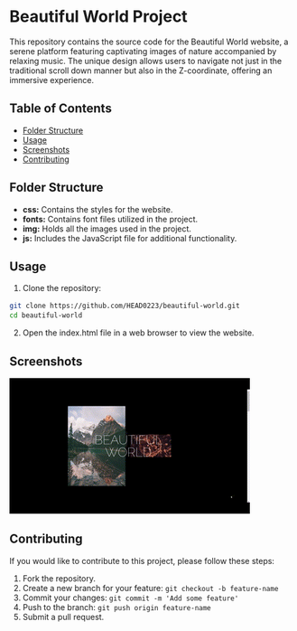 # Beautiful World Project

This repository contains the source code for the Beautiful World website, a serene platform featuring captivating images of nature accompanied by relaxing music. The unique design allows users to navigate not just in the traditional scroll down manner but also in the Z-coordinate, offering an immersive experience.

## Table of Contents

-  [Folder Structure](#folder-structure)
-  [Usage](#usage)
-  [Screenshots](#screenshots)
-  [Contributing](#contributing)

## Folder Structure

-  **css:** Contains the styles for the website.
-  **fonts:** Contains font files utilized in the project.
-  **img:** Holds all the images used in the project.
-  **js:** Includes the JavaScript file for additional functionality.

## Usage

1. Clone the repository:

```bash
git clone https://github.com/HEAD0223/beautiful-world.git
cd beautiful-world
```

2. Open the index.html file in a web browser to view the website.

## Screenshots

![Beautiful-World](./media/Beautiful-World.gif)

## Contributing

If you would like to contribute to this project, please follow these steps:

1. Fork the repository.
2. Create a new branch for your feature: `git checkout -b feature-name`
3. Commit your changes: `git commit -m 'Add some feature'`
4. Push to the branch: `git push origin feature-name`
5. Submit a pull request.
